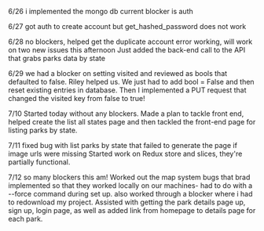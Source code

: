 6/26
i implemented the mongo db
current blocker is auth

6/27
got auth to create account but get_hashed_password does not work

6/28
no blockers, helped get the duplicate account error working, will work on two new issues this afternoon
Just added the back-end call to the API that grabs parks data by state

6/29
we had a blocker on setting visited and reviewed as bools that defaulted to false. Riley helped us. We just had to add bool = False and then reset existing entries in database. Then I implemented a PUT request that changed the visited key from false to true!

7/10
Started today without any blockers. Made a plan to tackle front end, helped create the list all states page and then tackled the front-end page for listing parks by state.

7/11
fixed bug with list parks by state that failed to generate the page if image urls were missing
Started work on Redux store and slices, they're partially functional.

7/12
so many blockers this am! Worked out the map system bugs that brad implemented so that they worked locally on our machines- had to do with a --force command during set up. also worked through a blocker where i had to redownload my project. Assisted with getting the park details page up, sign up, login page, as well as added link from homepage to details page for each park.

